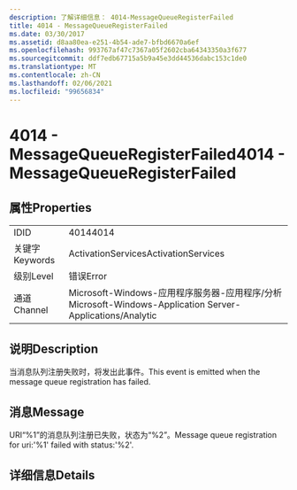 ```yaml
---
description: 了解详细信息： 4014-MessageQueueRegisterFailed
title: 4014 - MessageQueueRegisterFailed
ms.date: 03/30/2017
ms.assetid: d8aa80ea-e251-4b54-ade7-bfbd6670a6ef
ms.openlocfilehash: 993767af47c7367a05f2602cba64343350a3f677
ms.sourcegitcommit: ddf7edb67715a5b9a45e3dd44536dabc153c1de0
ms.translationtype: MT
ms.contentlocale: zh-CN
ms.lasthandoff: 02/06/2021
ms.locfileid: "99656834"
---
```

# <a name="4014---messagequeueregisterfailed"></a><span data-ttu-id="0bc36-103">4014 - MessageQueueRegisterFailed</span><span class="sxs-lookup"><span data-stu-id="0bc36-103">4014 - MessageQueueRegisterFailed</span></span>

## <a name="properties"></a><span data-ttu-id="0bc36-104">属性</span><span class="sxs-lookup"><span data-stu-id="0bc36-104">Properties</span></span>  
  
|||  
|-|-|  
|<span data-ttu-id="0bc36-105">ID</span><span class="sxs-lookup"><span data-stu-id="0bc36-105">ID</span></span>|<span data-ttu-id="0bc36-106">4014</span><span class="sxs-lookup"><span data-stu-id="0bc36-106">4014</span></span>|  
|<span data-ttu-id="0bc36-107">关键字</span><span class="sxs-lookup"><span data-stu-id="0bc36-107">Keywords</span></span>|<span data-ttu-id="0bc36-108">ActivationServices</span><span class="sxs-lookup"><span data-stu-id="0bc36-108">ActivationServices</span></span>|  
|<span data-ttu-id="0bc36-109">级别</span><span class="sxs-lookup"><span data-stu-id="0bc36-109">Level</span></span>|<span data-ttu-id="0bc36-110">错误</span><span class="sxs-lookup"><span data-stu-id="0bc36-110">Error</span></span>|  
|<span data-ttu-id="0bc36-111">通道</span><span class="sxs-lookup"><span data-stu-id="0bc36-111">Channel</span></span>|<span data-ttu-id="0bc36-112">Microsoft-Windows-应用程序服务器-应用程序/分析</span><span class="sxs-lookup"><span data-stu-id="0bc36-112">Microsoft-Windows-Application Server-Applications/Analytic</span></span>|  
  
## <a name="description"></a><span data-ttu-id="0bc36-113">说明</span><span class="sxs-lookup"><span data-stu-id="0bc36-113">Description</span></span>  

 <span data-ttu-id="0bc36-114">当消息队列注册失败时，将发出此事件。</span><span class="sxs-lookup"><span data-stu-id="0bc36-114">This event is emitted when the message queue registration has failed.</span></span>  
  
## <a name="message"></a><span data-ttu-id="0bc36-115">消息</span><span class="sxs-lookup"><span data-stu-id="0bc36-115">Message</span></span>  

 <span data-ttu-id="0bc36-116">URI“%1”的消息队列注册已失败，状态为“%2”。</span><span class="sxs-lookup"><span data-stu-id="0bc36-116">Message queue registration for uri:'%1' failed with status:'%2'.</span></span>  
  
## <a name="details"></a><span data-ttu-id="0bc36-117">详细信息</span><span class="sxs-lookup"><span data-stu-id="0bc36-117">Details</span></span>
